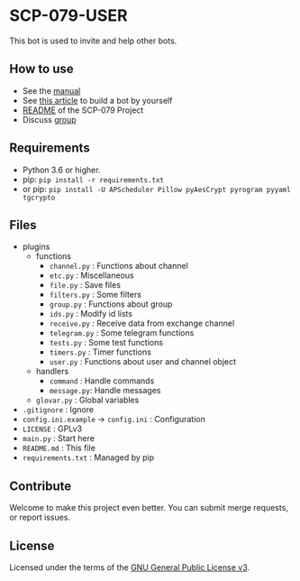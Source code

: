 # SCP-079-USER

This bot is used to invite and help other bots.

## How to use

- See the [manual](https://telegra.ph/SCP-079-USER-12-04)
- See [this article](https://scp-079.org/user/) to build a bot by yourself
- [README](https://scp-079.org/readme/) of the SCP-079 Project
- Discuss [group](https://t.me/SCP_079_CHAT)

## Requirements

- Python 3.6 or higher.
- pip: `pip install -r requirements.txt` 
- or pip: `pip install -U APScheduler Pillow pyAesCrypt pyrogram pyyaml tgcrypto`

## Files

- plugins
    - functions
        - `channel.py` : Functions about channel
        - `etc.py` : Miscellaneous
        - `file.py` : Save files
        - `filters.py` : Some filters
        - `group.py` : Functions about group
        - `ids.py` : Modify id lists
        - `receive.py` : Receive data from exchange channel
        - `telegram.py` : Some telegram functions
        - `tests.py` : Some test functions
        - `timers.py` : Timer functions
        - `user.py` : Functions about user and channel object
    - handlers
        - `command` : Handle commands
        - `message.py`: Handle messages
    - `glovar.py` : Global variables
- `.gitignore` : Ignore
- `config.ini.example` -> `config.ini` : Configuration
- `LICENSE` : GPLv3
- `main.py` : Start here
- `README.md` : This file
- `requirements.txt` : Managed by pip

## Contribute

Welcome to make this project even better. You can submit merge requests, or report issues.

## License

Licensed under the terms of the [GNU General Public License v3](LICENSE).

